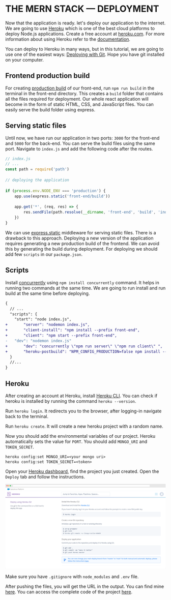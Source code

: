 # THE **MERN** STACK — DEPLOYMENT

Now that the application is ready. let's deploy our application to the internet. We are going to use [Heroku](https://heroku.com/) which is one of the best cloud platforms to deploy Node.js applications. Create a free account at [heroku.com](https://id.heroku.com/login). For more information about using Heroku refer to the [documentation](https://devcenter.heroku.com/articles/getting-started-with-nodejs).

You can deploy to Heroku in many ways, but in this tutorial, we are going to use one of the easiest ways: [Deploying with Git](https://devcenter.heroku.com/categories/deploying-with-git). Hope you have git installed on your computer.

## Frontend production build

For creating [production build](https://create-react-app.dev/docs/production-build/) of our front-end, run `npm run build` in the terminal in the front-end directory. This creates a `build` folder that contains all the files required for deployment. Our whole react application will become in the form of static HTML, CSS, and JavaScript files. You can easily serve the build folder using express.

## Serving static files

Until now, we have run our application in two ports: `3000` for the front-end and `5000` for the back-end. You can serve the build files using the same port. Navigate to `index.js` and add the following code after the routes.

```js
// index.js
// ...
const path = require('path')

// deploying the application

if (process.env.NODE_ENV === 'production') {
	app.use(express.static('front-end/build'))

	app.get('*', (req, res) => {
		res.sendFile(path.resolve(__dirname, 'front-end', 'build', 'index.html'))
	})
}

```

We can use [express.static](https://expressjs.com/en/starter/static-files.html) middleware for serving static files. There is a drawback to this approach. Deploying a new version of the application requires generating a new production build of the frontend. We can avoid this by generating the build during deployment. For deploying we should add few `scripts` in our `package.json`.

## Scripts

Install [concurrently](https://www.npmjs.com/package/concurrently) using `npm install concurrently` command. It helps in running two commands at the same time. We are going to run install and run build at the same time before deploying.

```diff
{
  // ...
  "scripts": {
    "start": "node index.js",
+		"server": "nodemon index.js",
+		"client-install": "npm install --prefix front-end",
+		"client": "npm start --prefix front-end",
-   "dev": "nodemon index.js"
+		"dev": "concurrently \"npm run server\" \"npm run client\" ",
+		"heroku-postbuild": "NPM_CONFIG_PRODUCTION=false npm install --prefix front-end && npm run build --front-end client"
  }
  //...
}
```

## Heroku

After creating an account at Heroku, install [Heroku CLI](https://devcenter.heroku.com/articles/heroku-cli). You can check if heroku is installed by running the command `heroku --version`.

Run `heroku login`. It redirects you to the browser, after logging-in navigate back to the terminal.

Run `heroku create`. It will create a new heroku project with a random name.

Now you should add the environmental variables of our project. Heroku automatically sets the value for `PORT`. You should add `MONGO_URI` and `TOKEN_SECRET`.

```
heroku config:set MONGO_URI=<your mongo uri>
heroku config:set TOKEN_SECRET=<token>
```

Open your [Heroku dashboard](https://dashboard.heroku.com), find the project you just created. Open the `Deploy` tab and follow the instructions.

![instructions](/assests/37-heroku_instr.png)

Make sure you have `.gitignore` with `node_modules` and `.env` file. 

After pushing the files, you will get the URL in the output. You can find mine [here](https://quiet-reef-77052.herokuapp.com/). You can access the complete code of the project [here](https://github.com/giridhar7632/mern-notes-app).